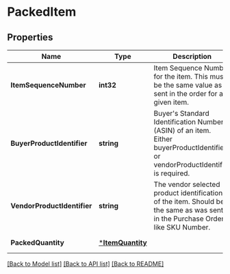 # PackedItem

## Properties
Name | Type | Description | Notes
------------ | ------------- | ------------- | -------------
**ItemSequenceNumber** | **int32** | Item Sequence Number for the item. This must be the same value as sent in the order for a given item. | [default to null]
**BuyerProductIdentifier** | **string** | Buyer&#x27;s Standard Identification Number (ASIN) of an item. Either buyerProductIdentifier or vendorProductIdentifier is required. | [optional] [default to null]
**VendorProductIdentifier** | **string** | The vendor selected product identification of the item. Should be the same as was sent in the Purchase Order, like SKU Number. | [optional] [default to null]
**PackedQuantity** | [***ItemQuantity**](ItemQuantity.md) |  | [default to null]

[[Back to Model list]](../README.md#documentation-for-models) [[Back to API list]](../README.md#documentation-for-api-endpoints) [[Back to README]](../README.md)

